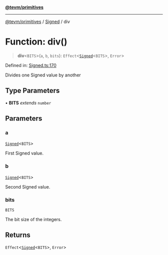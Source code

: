 [**@tevm/primitives**](../../../README.md)

***

[@tevm/primitives](../../../globals.md) / [Signed](../README.md) / div

# Function: div()

> **div**\<`BITS`\>(`a`, `b`, `bits`): `Effect`\<[`Signed`](../type-aliases/Signed.md)\<`BITS`\>, `Error`\>

Defined in: [Signed.ts:170](https://github.com/evmts/tevm-monorepo/blob/main/packages/primitives/src/Signed.ts#L170)

Divides one Signed value by another

## Type Parameters

• **BITS** *extends* `number`

## Parameters

### a

[`Signed`](../type-aliases/Signed.md)\<`BITS`\>

First Signed value.

### b

[`Signed`](../type-aliases/Signed.md)\<`BITS`\>

Second Signed value.

### bits

`BITS`

The bit size of the integers.

## Returns

`Effect`\<[`Signed`](../type-aliases/Signed.md)\<`BITS`\>, `Error`\>
